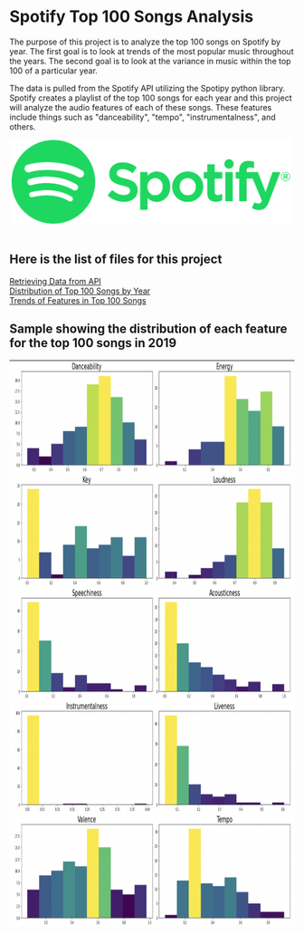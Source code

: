 # Spotify Top 100 Songs Analysis

The purpose of this project is to analyze the top 100 songs on Spotify by year. The first goal is to look at trends of the most popular music throughout the years. The second goal is to look at the variance in music within the top 100 of a particular year. 

The data is pulled from the Spotify API utilizing the Spotipy python library. Spotify creates a playlist of the top 100 songs for each year and this project will analyze the audio features of each of these songs. These features include things such as "danceability", "tempo", "instrumentalness", and others. 

<img src="/imgs/Spotify_Logo_RGB_Green.png" alt="Spotify Logo" width="500" height="150"><br/><br/>

## Here is the list of files for this project

[Retrieving Data from API](https://github.com/dminoru/Spotify-Top-Songs-Analysis/blob/master/song_analysis/create_database.py "Retrieving Data from API") <br/>
[Distribution of Top 100 Songs by Year](https://github.com/dminoru/Spotify-Top-Songs-Analysis/blob/master/song_analysis/yearly_data.py) <br/>
[Trends of Features in Top 100 Songs]() <br/>

## Sample showing the distribution of each feature for the top 100 songs in 2019 <br/>

<img src="/imgs/Top 100 Songs 2019.png" alt="Top 100 Songs 2019" width="800" height="1000">
